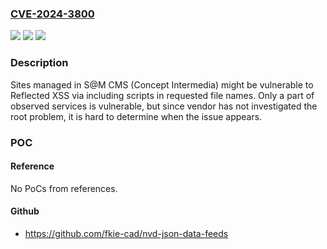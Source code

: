 ### [CVE-2024-3800](https://cve.mitre.org/cgi-bin/cvename.cgi?name=CVE-2024-3800)
![](https://img.shields.io/static/v1?label=Product&message=S%40M%20CMS&color=blue)
![](https://img.shields.io/static/v1?label=Version&message=0%3C%3D%203.3%20&color=brighgreen)
![](https://img.shields.io/static/v1?label=Vulnerability&message=CWE-79%20Improper%20Neutralization%20of%20Input%20During%20Web%20Page%20Generation%20('Cross-site%20Scripting')&color=brighgreen)

### Description

Sites managed in S@M CMS (Concept Intermedia) might be vulnerable to Reflected XSS via including scripts in requested file names. Only a part of observed services is vulnerable, but since vendor has not investigated the root problem, it is hard to determine when the issue appears.

### POC

#### Reference
No PoCs from references.

#### Github
- https://github.com/fkie-cad/nvd-json-data-feeds

